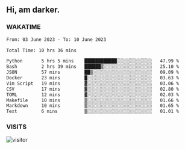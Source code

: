 ## Hi, am darker.

### WAKATIME

<!--START_SECTION:waka-->

```txt
From: 03 June 2023 - To: 10 June 2023

Total Time: 10 hrs 36 mins

Python       5 hrs 5 mins    ████████████░░░░░░░░░░░░░   47.99 %
Bash         2 hrs 39 mins   ██████▒░░░░░░░░░░░░░░░░░░   25.10 %
JSON         57 mins         ██▒░░░░░░░░░░░░░░░░░░░░░░   09.09 %
Docker       23 mins         █░░░░░░░░░░░░░░░░░░░░░░░░   03.63 %
Vim Script   19 mins         ▓░░░░░░░░░░░░░░░░░░░░░░░░   03.06 %
CSV          17 mins         ▓░░░░░░░░░░░░░░░░░░░░░░░░   02.80 %
TOML         12 mins         ▓░░░░░░░░░░░░░░░░░░░░░░░░   02.03 %
Makefile     10 mins         ▒░░░░░░░░░░░░░░░░░░░░░░░░   01.66 %
Markdown     10 mins         ▒░░░░░░░░░░░░░░░░░░░░░░░░   01.65 %
Text         6 mins          ▒░░░░░░░░░░░░░░░░░░░░░░░░   01.01 %
```

<!--END_SECTION:waka-->

### VISITS
<!-- i should probably build this when i will have some time -->
![visitor](https://profile-counter.glitch.me/sanix-darker/count.svg)
